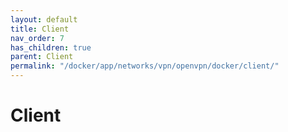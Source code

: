 ```yaml
---
layout: default
title: Client
nav_order: 7
has_children: true
parent: Client
permalink: "/docker/app/networks/vpn/openvpn/docker/client/"
---
```


# Client

